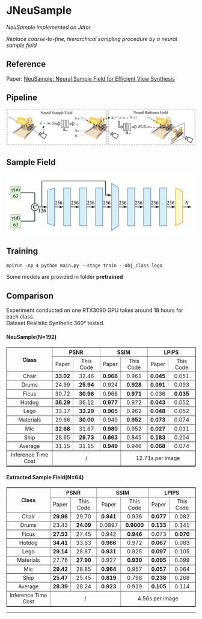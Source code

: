 # JNeuSample

*NeuSample implemented on Jittor*

*Replace coarse-to-fine, hierarchical sampling procedure by a neural sample field*

## Reference 

Paper: [NeuSample: Neural Sample Field for Efficient View Synthesis](https://arxiv.org/pdf/2111.15552.pdf)  

## Pipeline
![图片](/imgs/pipeline.png)
## Sample Field
<p align = "center">
<img src="./imgs/samplefield.png" width="550px" align="middle" />  
</p>

## Training 

```
mpirun -np 4 python main.py --stage train --obj_class lego
```

Some models are provided in folder **pretrained**
## Comparison
Experiment conducted on one RTX3090 GPU takes around 18 hours for each class.  
Dataset Realistic Synthetic 360° tested.
<h4>NeuSample(N=192)</h4>
<table border="1" width="1000px" cellspacing="20">
<tr>
  <th rowspan="2" align="center" valign="center">Class</th>
  <th colspan="2" align="center" valign="center">PSNR</th>
  <th colspan="2" align="center" valign="center">SSIM</th>
  <th colspan="2" align="center" valign="center">LPIPS</th>
</tr>
<tr>
  <td align="center" valign="center">Paper</td>
  <td align="center" valign="center">This Code</td>
  <td align="center" valign="center">Paper</td>
  <td align="center" valign="center">This Code</td>
  <td align="center" valign="center">Paper</td>
  <td align="center" valign="center">This Code</td>
</tr>
<tr>
  <td align="center" valign="center">Chair</td>
  <td align="center" valign="center"><b>33.02</b></td>
  <td align="center" valign="center">32.46</td>
  <td align="center" valign="center"><b>0.968</b></td>
  <td align="center" valign="center">0.961</td>
  <td align="center" valign="center"><b>0.045</b></td>
  <td align="center" valign="center">0.051</td>
</tr>
<tr>
  <td align="center" valign="center">Drums</td>
  <td align="center" valign="center">24.99</td>
  <td align="center" valign="center"><b>25.94</b></td>
  <td align="center" valign="center">0.924</td>
  <td align="center" valign="center"><b>0.928</b></td>
  <td align="center" valign="center"><b>0.091</b></td>
  <td align="center" valign="center">0.093</td>
</tr>
<tr>
  <td align="center" valign="center">Ficus</td>
  <td align="center" valign="center">30.72</td>
  <td align="center" valign="center"><b>30.96</b></td>
  <td align="center" valign="center">0.968</td>
  <td align="center" valign="center"><b>0.971</b></td>
  <td align="center" valign="center">0.036</td>
  <td align="center" valign="center"><b>0.035</b></td>
</tr>
<tr>
  <td align="center" valign="center">Hotdog</td>
  <td align="center" valign="center"><b>36.29</b></td>
  <td align="center" valign="center">36.12</td>
  <td align="center" valign="center"><b>0.977</b></td>
  <td align="center" valign="center">0.972</td>
  <td align="center" valign="center"><b>0.043</b></td>
  <td align="center" valign="center">0.052</td>
</tr>
<tr>
  <td align="center" valign="center">Lego</td>
  <td align="center" valign="center">33.17</td>
  <td align="center" valign="center"><b>33.29</b></td>
  <td align="center" valign="center"><b>0.965</b></td>
  <td align="center" valign="center">0.962</td>
  <td align="center" valign="center"><b>0.048</b></td>
  <td align="center" valign="center">0.052</td>
</tr>
<tr>
  <td align="center" valign="center">Materials</td>
  <td align="center" valign="center">29.66</td>
  <td align="center" valign="center"><b>30.00</b></td>
  <td align="center" valign="center">0.949</td>
  <td align="center" valign="center"><b>0.952</b></td>
  <td align="center" valign="center"><b>0.073</b></td>
  <td align="center" valign="center">0.074</td>
</tr>
<tr>
  <td align="center" valign="center">Mic</td>
  <td align="center" valign="center"><b>32.68</b></td>
  <td align="center" valign="center">31.67</td>
  <td align="center" valign="center"><b>0.980</b></td>
  <td align="center" valign="center">0.952</td>
  <td align="center" valign="center"><b>0.027</b></td>
  <td align="center" valign="center">0.031</td>
</tr>
<tr>
  <td align="center" valign="center">Ship</td>
  <td align="center" valign="center">28.65</td>
  <td align="center" valign="center"><b>28.73</b></td>
  <td align="center" valign="center"><b>0.863</b></td>
  <td align="center" valign="center">0.845</td>
  <td align="center" valign="center"><b>0.183</b></td>
  <td align="center" valign="center">0.204</td>
</tr>
<tr>
  <td align="center" valign="center">Average</td>
  <td align="center" valign="center">31.15</td>
  <td align="center" valign="center">31.15</td>
  <td align="center" valign="center"><b>0.949</b></td>
  <td align="center" valign="center">0.946</td>
  <td align="center" valign="center"><b>0.068</b></td>
  <td align="center" valign="center">0.074</td>
</tr>
<tr>
  <td align="center" valign="center">Inference Time Cost</td>
  <td colspan="3" align="center" valign="center">/</td>
  <td colspan="3" align="center" valign="center">12.71s per image</td>
</tr>
</table>


<h4>Extracted Sample Field(N=64)</h4>
<table border="1" width="1000px" cellspacing="20">
<tr>
  <th rowspan="2" align="center" valign="center">Class</th>
  <th colspan="2" align="center" valign="center">PSNR</th>
  <th colspan="2" align="center" valign="center">SSIM</th>
  <th colspan="2" align="center" valign="center">LPIPS</th>
</tr>
<tr>
  <td align="center" valign="center">Paper</td>
  <td align="center" valign="center">This Code</td>
  <td align="center" valign="center">Paper</td>
  <td align="center" valign="center">This Code</td>
  <td align="center" valign="center">Paper</td>
  <td align="center" valign="center">This Code</td>
</tr>
<tr>
  <td align="center" valign="center">Chair</td>
  <td align="center" valign="center"><b>29.96</b></td>
  <td align="center" valign="center">29.70</td>
  <td align="center" valign="center"><b>0.941</b></td>
  <td align="center" valign="center">0.936</td>
  <td align="center" valign="center"><b>0.077</b></td>
  <td align="center" valign="center">0.082</td>
</tr>
<tr>
  <td align="center" valign="center">Drums</td>
  <td align="center" valign="center">23.43</td>
  <td align="center" valign="center"><b>24.09</b></td>
  <td align="center" valign="center">0.0897</td>
  <td align="center" valign="center"><b>0.9000</b></td>
  <td align="center" valign="center"><b>0.133</b></td>
  <td align="center" valign="center">0.141</td>
</tr>
<tr>
  <td align="center" valign="center">Ficus</td>
  <td align="center" valign="center"><b>27.53</b></td>
  <td align="center" valign="center">27.45</td>
  <td align="center" valign="center">0.942</td>
  <td align="center" valign="center"><b>0.946</b></td>
  <td align="center" valign="center">0.073</td>
  <td align="center" valign="center"><b>0.070</b></td>
</tr>
<tr>
  <td align="center" valign="center">Hotdog</td>
  <td align="center" valign="center"><b>34.41</b></td>
  <td align="center" valign="center">33.63</td>
  <td align="center" valign="center"><b>0.966</b></td>
  <td align="center" valign="center">0.972</td>
  <td align="center" valign="center"><b>0.067</b></td>
  <td align="center" valign="center">0.083</td>
</tr>
<tr>
  <td align="center" valign="center">Lego</td>
  <td align="center" valign="center"><b>29.14</b></td>
  <td align="center" valign="center">28.87</td>
  <td align="center" valign="center"><b>0.931</b></td>
  <td align="center" valign="center">0.925</td>
  <td align="center" valign="center"><b>0.097</b></td>
  <td align="center" valign="center">0.105</td>
</tr>
<tr>
  <td align="center" valign="center">Materials</td>
  <td align="center" valign="center">27.76</td>
  <td align="center" valign="center"><b>27.90</b></td>
  <td align="center" valign="center">0.927</td>
  <td align="center" valign="center"><b>0.930</b></td>
  <td align="center" valign="center"><b>0.095</b></td>
  <td align="center" valign="center">0.099</td>
</tr>
<tr>
  <td align="center" valign="center">Mic</td>
  <td align="center" valign="center"><b>29.42</b></td>
  <td align="center" valign="center">28.85</td>
  <td align="center" valign="center"><b>0.964</b></td>
  <td align="center" valign="center">0.957</td>
  <td align="center" valign="center"><b>0.057</b></td>
  <td align="center" valign="center">0.064</td>
</tr>
<tr>
  <td align="center" valign="center">Ship</td>
  <td align="center" valign="center"><b>25.47</b></td>
  <td align="center" valign="center">25.45</td>
  <td align="center" valign="center"><b>0.819</b></td>
  <td align="center" valign="center">0.798</td>
  <td align="center" valign="center"><b>0.238</b></td>
  <td align="center" valign="center">0.268</td>
</tr>
<tr>
  <td align="center" valign="center">Average</td>
  <td align="center" valign="center"><b>28.39</b></td>
  <td align="center" valign="center">28.24</td>
  <td align="center" valign="center"><b>0.923</b></td>
  <td align="center" valign="center">0.919</td>
  <td align="center" valign="center"><b>0.105</b></td>
  <td align="center" valign="center">0.114</td>
</tr>
<tr>
  <td align="center" valign="center">Inference Time Cost</td>
  <td colspan="3" align="center" valign="center">/</td>
  <td colspan="3" align="center" valign="center">4.56s per image</td>
</tr>
</table>

   


  
***   




